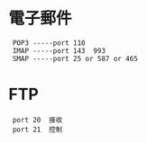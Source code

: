 # 電子郵件
```
 POP3 -----port 110
 IMAP -----port 143  993
 SMAP -----port 25 or 587 or 465
```
# FTP
```
 port 20  接收 
 port 21  控制
```
